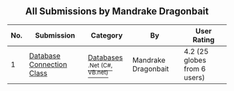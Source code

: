 ﻿<div align="center">

## All Submissions by Mandrake Dragonbait

</div>

No.  | Submission | Category | By   | User Rating
---- | ---------- | -------- | ---- | -----------
1 | [Database Connection Class<br />](https://github.com/Planet-Source-Code/mandrake-dragonbait-database-connection-class__10-343) | [Databases<br /><sup>.Net (C#, VB.net)</sup>](../ByCategory/databases__10-5.md) | Mandrake Dragonbait | 4.2 (25 globes from 6 users)
